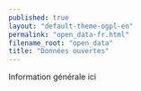 ```yaml
---
published: true
layout: "default-theme-ogpl-en"
permalink: "open_data-fr.html"
filename_root: "open_data"
title: "Données ouvertes"
---
```


Information générale ici
